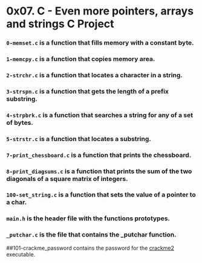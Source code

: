 # 0x07. C - Even more pointers, arrays and strings C Project
### `0-memset.c` is a function that fills memory with a constant byte.

### `1-memcpy.c` is a function that copies memory area.

### `2-strchr.c` is a function that locates a character in a string.

### `3-strspn.c` is a function that gets the length of a prefix substring.

### `4-strpbrk.c` is a function that searches a string for any of a set of bytes.

### `5-strstr.c` is a function that locates a substring.

### `7-print_chessboard.c` is a function that prints the chessboard.

###  `8-print_diagsums.c` is a function that prints the sum of the two diagonals of a square matrix of integers.

###  `100-set_string.c` is a function that sets the value of a pointer to a char.

### `main.h` is the header file with the functions prototypes.

### `_putchar.c` is the file that contains the _putchar function.

##101-crackme_password contains the password for the [crackme2](https://github.com/holbertonschool/0x06.c) executable.

